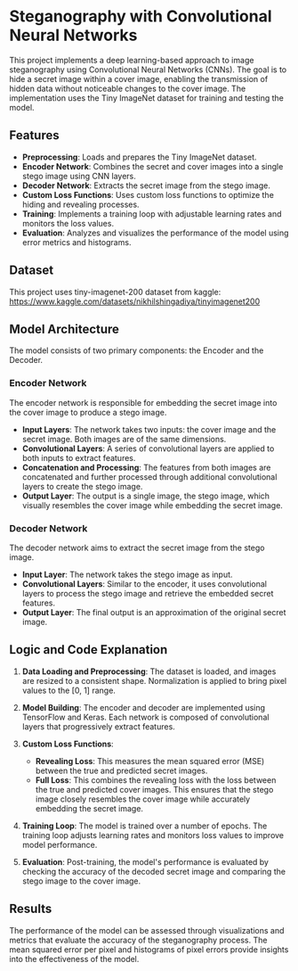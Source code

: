 # Steganography with Convolutional Neural Networks

This project implements a deep learning-based approach to image steganography using Convolutional Neural Networks (CNNs). The goal is to hide a secret image within a cover image, enabling the transmission of hidden data without noticeable changes to the cover image. The implementation uses the Tiny ImageNet dataset for training and testing the model.

## Features

- **Preprocessing**: Loads and prepares the Tiny ImageNet dataset.
- **Encoder Network**: Combines the secret and cover images into a single stego image using CNN layers.
- **Decoder Network**: Extracts the secret image from the stego image.
- **Custom Loss Functions**: Uses custom loss functions to optimize the hiding and revealing processes.
- **Training**: Implements a training loop with adjustable learning rates and monitors the loss values.
- **Evaluation**: Analyzes and visualizes the performance of the model using error metrics and histograms.

## Dataset
This project uses tiny-imagenet-200 dataset from kaggle: 
https://www.kaggle.com/datasets/nikhilshingadiya/tinyimagenet200

## Model Architecture

The model consists of two primary components: the Encoder and the Decoder. 

### Encoder Network

The encoder network is responsible for embedding the secret image into the cover image to produce a stego image. 

- **Input Layers**: The network takes two inputs: the cover image and the secret image. Both images are of the same dimensions.
- **Convolutional Layers**: A series of convolutional layers are applied to both inputs to extract features.
- **Concatenation and Processing**: The features from both images are concatenated and further processed through additional convolutional layers to create the stego image.
- **Output Layer**: The output is a single image, the stego image, which visually resembles the cover image while embedding the secret image.

### Decoder Network

The decoder network aims to extract the secret image from the stego image.

- **Input Layer**: The network takes the stego image as input.
- **Convolutional Layers**: Similar to the encoder, it uses convolutional layers to process the stego image and retrieve the embedded secret features.
- **Output Layer**: The final output is an approximation of the original secret image.

## Logic and Code Explanation

1. **Data Loading and Preprocessing**: The dataset is loaded, and images are resized to a consistent shape. Normalization is applied to bring pixel values to the [0, 1] range.

2. **Model Building**: The encoder and decoder are implemented using TensorFlow and Keras. Each network is composed of convolutional layers that progressively extract features.

3. **Custom Loss Functions**: 
   - **Revealing Loss**: This measures the mean squared error (MSE) between the true and predicted secret images.
   - **Full Loss**: This combines the revealing loss with the loss between the true and predicted cover images. This ensures that the stego image closely resembles the cover image while accurately embedding the secret image.

4. **Training Loop**: The model is trained over a number of epochs. The training loop adjusts learning rates and monitors loss values to improve model performance.

5. **Evaluation**: Post-training, the model's performance is evaluated by checking the accuracy of the decoded secret image and comparing the stego image to the cover image.

## Results

The performance of the model can be assessed through visualizations and metrics that evaluate the accuracy of the steganography process. The mean squared error per pixel and histograms of pixel errors provide insights into the effectiveness of the model.
